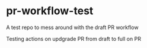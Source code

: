 # pr-workflow-test
A test repo to mess around with the draft PR workflow

Testing actions on updgrade PR from draft to full on PR